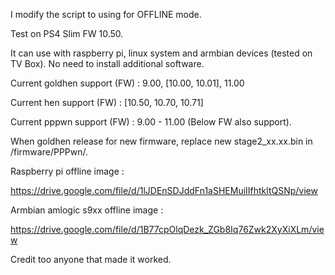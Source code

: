 I modify the script to using for OFFLINE mode.

Test on PS4 Slim FW 10.50.

It can use with raspberry pi, linux system and armbian devices (tested on TV Box).
No need to install additional software.

Current goldhen support (FW) : 9.00, [10.00, 10.01], 11.00

Current hen support     (FW) : [10.50, 10.70, 10.71]

Current pppwn support   (FW) : 9.00 - 11.00 (Below FW also support).

When goldhen release for new firmware, replace new stage2_xx.xx.bin in /firmware/PPPwn/.

Raspberry pi offline image :

https://drive.google.com/file/d/1lJDEnSDJddFn1aSHEMuiIIfhtkltQSNp/view

Armbian amlogic s9xx offline image :

https://drive.google.com/file/d/1B77cpOlqDezk_ZGb8Iq76Zwk2XyXiXLm/view

Credit too anyone that made it worked.

